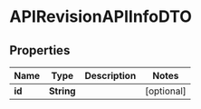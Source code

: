 

# APIRevisionAPIInfoDTO

## Properties

Name | Type | Description | Notes
------------ | ------------- | ------------- | -------------
**id** | **String** |  |  [optional]



